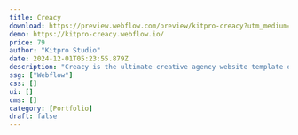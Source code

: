 ```yaml
---
title: Creacy
download: https://preview.webflow.com/preview/kitpro-creacy?utm_medium=preview_link&utm_source=designer&utm_content=kitpro-creacy&preview=d044afd0ec3a34eb2abedfcc2cd3f441&workflow=preview
demo: https://kitpro-creacy.webflow.io/
price: 79
author: "Kitpro Studio"
date: 2024-12-01T05:23:55.879Z
description: "Creacy is the ultimate creative agency website template designed for modern and responsive websites. Creacy has a professional design and features that are perfect for showcasing your services, portfolio and team. Ideal for agencies and freelancer."
ssg: ["Webflow"]
css: []
ui: []
cms: []
category: [Portfolio]
draft: false
---
```

